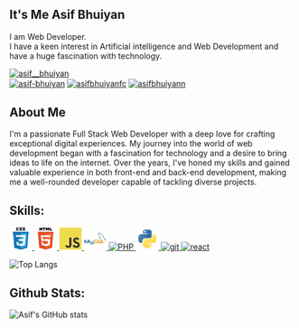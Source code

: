 ## It's Me Asif Bhuiyan
<p>
 I am Web Developer.<br> 
 I have a keen interest in Artificial intelligence and Web Development and have a huge fascination with technology. <br> 
</p> 

<p align="left"> 
 <a href="https://twitter.com/asif__bhuiyan" target="blank"><img src="https://img.shields.io/twitter/follow/asif__bhuiyan?logo=twitter&style=for-the-badge" alt="asif__bhuiyan" /></a> <br>
<a href="https://www.linkedin.com/in/asif-bhuiyan-a1b701202/?originalSubdomain=bd" target="_blank"><img align="center" src="https://img.shields.io/badge/-LinkedIn-0e76a8?style=flat-square&logo=Linkedin&logoColor=white" alt="asif-bhuiyan" /></a>
<a href="mailto:asifbhuiyanfc@gmail.com" target="_blank"><img align="center" src="https://img.shields.io/badge/-Gmail-EA4335?style=flat-square&logo=Gmail&logoColor=white" alt="asifbhuiyanfc" /></a> 
 <a href><img align="center" src="https://komarev.com/ghpvc/?username=asifbhuiyann&label=Visitors&color=0088cc&style=flat-square" alt="asifbhuiyann" /></a> 
</p>

## About Me
I'm a passionate Full Stack Web Developer with a deep love for crafting exceptional digital experiences. My journey into the world of web development began with a fascination for technology and a desire to bring ideas to life on the internet. Over the years, I've honed my skills and gained valuable experience in both front-end and back-end development, making me a well-rounded developer capable of tackling diverse projects. 

## Skills: 
<p align="left"> 
<a href="https://www.w3schools.com/css/" target="_blank"> <img src="https://raw.githubusercontent.com/devicons/devicon/master/icons/css3/css3-original-wordmark.svg" alt="css3" width="40" height="40"/> </a> </a> 
<a href="https://www.w3.org/html/" target="_blank"> <img src="https://raw.githubusercontent.com/devicons/devicon/master/icons/html5/html5-original-wordmark.svg" alt="html5" width="40" height="40"/> </a>
<a href="https://developer.mozilla.org/en-US/docs/Web/JavaScript" target="_blank"> <img src="https://raw.githubusercontent.com/devicons/devicon/master/icons/javascript/javascript-original.svg" alt="javascript" width="40" height="40"/> </a>  
<a href="https://www.mysql.com/" target="_blank"> <img src="https://raw.githubusercontent.com/devicons/devicon/master/icons/mysql/mysql-original-wordmark.svg" alt="mysql" width="40" height="40"/> </a>
 <a href="https://php.net/" target="_blank"><img src="https://cdn.jsdelivr.net/gh/devicons/devicon/icons/php/php-original.svg" alt="PHP" width="40" height="40"/> </a>
<!-- <a href="https://www.java.com/en/" target="_blank"> <img src="https://cdn.jsdelivr.net/gh/devicons/devicon/icons/java/java-original.svg"  alt="java" width="40" height="40" /></a> </a> -->
<a href="https://www.python.org" target="_blank"> <img src="https://raw.githubusercontent.com/devicons/devicon/master/icons/python/python-original.svg" alt="python" width="40" height="40"/> </a>
<a href="https://git-scm.com/" target="_blank"><img src="https://cdn.jsdelivr.net/gh/devicons/devicon/icons/git/git-original.svg" alt="git" width="40" height="40"/> </a>
 <a href="https://reactjs.org/" target="_blank"><img src="https://cdn.jsdelivr.net/gh/devicons/devicon/icons/react/react-original.svg" alt="react" width="40" height="40"/> </a> 
</p>


![Top Langs](https://github-readme-stats.vercel.app/api/top-langs/?username=asifbhuiyann&layout=compact)


## Github Stats: 
![Asif's GitHub stats](https://github-readme-stats.vercel.app/api?username=asifbhuiyann&show_icons=true&theme=radical)
<!--
  <a href="https://github.com/asifbhuiyann">
   <img width="430" align="center" src="https://github-readme-stats.vercel.app/api?username=asifbhuiyann&show_icons=true&theme=radical&count_private=true">
  </a>
 </p>
-->

<!--
## Reach Me:

<p align="left">
<p> <img src="https://komarev.com/ghpvc/?username=asifbhuiyann&label=Visitors&color=0088cc&style=flat-square" alt="asifbhuiyann"/></p>
<a href="https://www.linkedin.com/in/asif-bhuiyan-a1b701202/?originalSubdomain=bd" target="_blank"><img align="center" src="https://img.shields.io/badge/-LinkedIn-0e76a8?style=flat-square&logo=Linkedin&logoColor=white" alt="asif-bhuiyan" /></a>
<a href="mailto:asifbhuiyanfc@gmail.com" target="_blank"><img align="center" src="https://img.shields.io/badge/-Gmail-EA4335?style=flat-square&logo=Gmail&logoColor=white" alt="asifbhuiyanfc" /></a> -->


